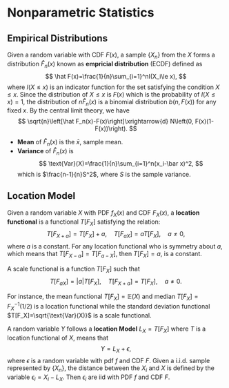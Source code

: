 # Nonparametric Statistics

## Empirical Distributions

Given a random variable with CDF $F(x)$, a sample $\lbrace X_n\rbrace$ from the $X$ forms a distribution $\hat F_n(x)$ known as **empricial distribution** (ECDF) defined as
$$
\hat F(x)=\frac{1}{n}\sum_{i=1}^nI(X_i\le x),
$$
where $I(X\le x)$ is an indicator function for the set satisfying the condition $X\le x$. Since the distribution of $X\le x$ is $F(x)$ which is the probability of $I(X\le x)=1$, the distribution of $n\hat F_n(x)$ is a binomial distribution $b(n,F(x))$ for any fixed $x$. By the central limit theory, we have
$$
\sqrt{n}\left[\hat F_n(x)-F(x)\right]\xrightarrow{d} N\left(0, F(x)(1-F(x))\right).
$$

* **Mean** of $\hat F_n(x)$ is the $\bar x$, sample mean.
* **Variance** of $\hat F_n(x)$ is 
$$
\text{Var}(X)=\frac{1}{n}\sum_{i=1}^n(x_i-\bar x)^2,
$$
which is $\frac{n-1}{n}S^2$, where $S$ is the sample variance.

## Location Model

Given a random variable $X$ with PDF $f_X(x)$ and CDF $F_X(x)$, a **location functional** is a functional $T[F_X]$ satisfying the relation:
$$
T[F_{X+a}]=T[F_X]+a,\quad T[F_{aX}] = aT[F_X],\quad a\ne 0,
$$
where $a$ is a constant. For any location functional who is symmetry about $a$, which means that $T[F_{X-a}]=T[F_{a-X}]$, then $T[F_X]=a$, is a constant. 

A scale functional is a function $T[F_X]$ such that
$$
T[F_{aX}]=|a|T[F_X],\quad T[F_{X+a}]=T[F_X], \quad a \ne 0.
$$

For instance, the mean functional $T[F_X]=\mathbb{E}(X)$ and median $T[F_X]=F^{-1}_X(1/2)$ is a location functional while the standard deviation functional $T[F_X]=\sqrt{\text{Var}(X)}$ is a scale functional.

A random variable $Y$ follows a **location Model** $L_X=T[F_X]$ where $T$ is a location functional of $X$, means that
$$
Y=L_X+\epsilon,
$$ 
where $\epsilon$ is a random variable with pdf $f$ and CDF $F$. Given a i.i.d. sample represented by $\lbrace X_n\rbrace$, the distance between the $X_i$ and $X$ is defined by the variable $\epsilon_i=X_i-L_X$. Then $\epsilon_i$ are iid with PDF $f$ and CDF $F$. 